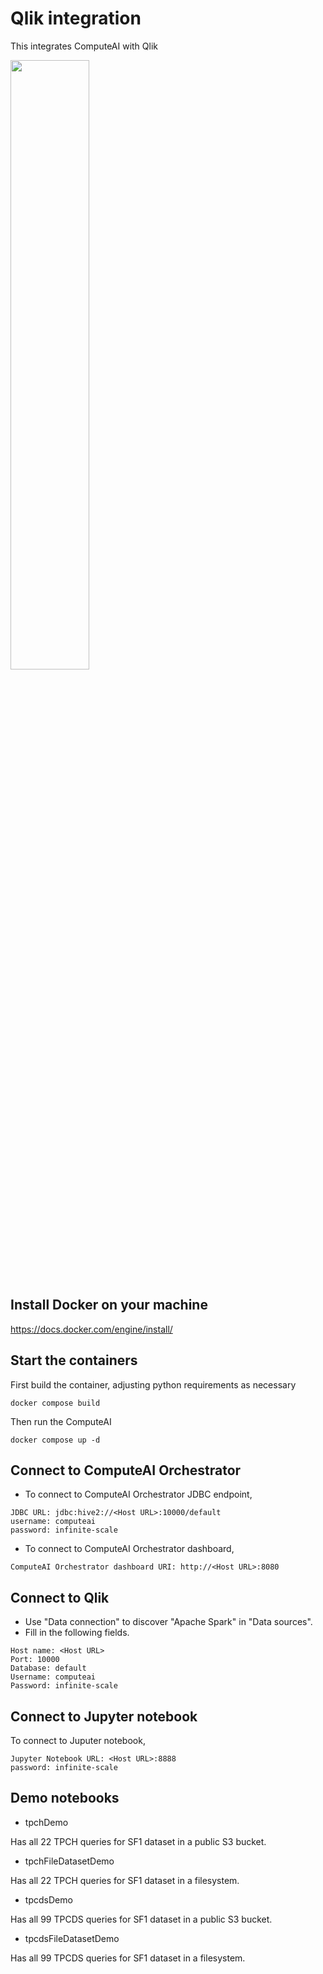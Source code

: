 # Qlik integration

This integrates ComputeAI with Qlik

<div align="left">
      <a href="https://www.youtube.com/watch?v=xnTSteGytb4">
         <img src="https://img.youtube.com/vi/xnTSteGytb4/0.jpg" style="width:50%;">
      </a>
</div>

## Install Docker on your machine

https://docs.docker.com/engine/install/

## Start the containers

First build the container, adjusting python requirements as necessary

```{bash}
docker compose build
```

Then run the ComputeAI
```{bash}
docker compose up -d
```

## Connect to ComputeAI Orchestrator

- To connect to ComputeAI Orchestrator JDBC endpoint,

```{bash}
JDBC URL: jdbc:hive2://<Host URL>:10000/default
username: computeai
password: infinite-scale
```

- To connect to ComputeAI Orchestrator dashboard,

```{bash}
ComputeAI Orchestrator dashboard URI: http://<Host URL>:8080
```

## Connect to Qlik

- Use "Data connection" to discover "Apache Spark" in "Data sources".
- Fill in the following fields.

```{bash}
Host name: <Host URL>
Port: 10000
Database: default
Username: computeai
Password: infinite-scale
```

## Connect to Jupyter notebook

To connect to Juputer notebook, 

```{bash}
Jupyter Notebook URL: <Host URL>:8888
password: infinite-scale
```

## Demo notebooks

- tpchDemo

Has all 22 TPCH queries for SF1 dataset in a public S3 bucket.

- tpchFileDatasetDemo

Has all 22 TPCH queries for SF1 dataset in a filesystem.

- tpcdsDemo

Has all 99 TPCDS queries for SF1 dataset in a public S3 bucket. 

- tpcdsFileDatasetDemo

Has all 99 TPCDS queries for SF1 dataset in a filesystem.
